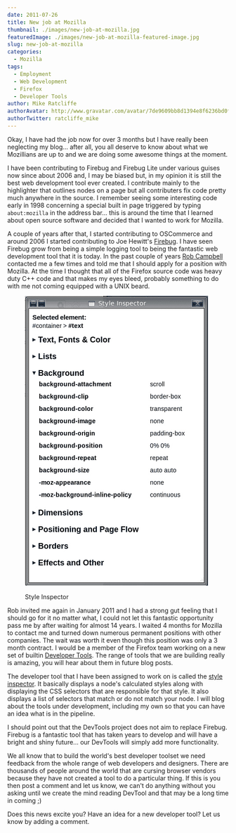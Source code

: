 ```yaml
---
date: 2011-07-26
title: New job at Mozilla
thumbnail: ./images/new-job-at-mozilla.jpg
featuredImage: ./images/new-job-at-mozilla-featured-image.jpg
slug: new-job-at-mozilla
categories:
  - Mozilla
tags:
  - Employment
  - Web Development
  - Firefox
  - Developer Tools
author: Mike Ratcliffe
authorAvatar: http://www.gravatar.com/avatar/7de9609bb8d1394e8f6236bd0fac2d7b.jpg
authorTwitter: ratcliffe_mike
---
```


Okay, I have had the job now for over 3 months but I have really been neglecting my blog... after all, you all deserve to know about what we Mozillians are up to and we are doing some awesome things at the moment.

I have been contributing to Firebug and Firebug Lite under various guises now since about 2006 and, I may be biased but, in my opinion it is still the best web development tool ever created. I contribute mainly to the highlighter that outlines nodes on a page but all contributers fix code pretty much anywhere in the source. I remember seeing some interesting code early in 1998 concerning a special built in page triggered by typing `about:mozilla` in the address bar... this is around the time that I learned about open source software and decided that I wanted to work for Mozilla.

A couple of years after that, I started contributing to OSCommerce and around 2006 I started contributing to Joe Hewitt's [Firebug](http://www.getfirebug.com). I have seen Firebug grow from being a simple logging tool to being the fantastic web development tool that it is today. In the past couple of years [Rob Campbell](https://robcee.net/about/) contacted me a few times and told me that I should apply for a position with Mozilla. At the time I thought that all of the Firefox source code was heavy duty C++ code and that makes my eyes bleed, probably something to do with me not coming equipped with a UNIX beard.

<figure>

![Style Inspector](images/style-inspector.jpg)

  <figcaption>Style Inspector</figcaption>
</figure>

Rob invited me again in January 2011 and I had a strong gut feeling that I should go for it no matter what, I could not let this fantastic opportunity pass me by after waiting for almost 14 years. I waited 4 months for Mozilla to contact me and turned down numerous permanent positions with other companies. The wait was worth it even though this position was only a 3 month contract. I would be a member of the Firefox team working on a new set of builtin [Developer Tools](http://wiki.mozilla.org/DevTools/Roadmap). The range of tools that we are building really is amazing, you will hear about them in future blog posts.

The developer tool that I have been assigned to work on is called the [style inspector](http://wiki.mozilla.org/DevTools/Features/StyleInspector). It basically displays a node's calculated styles along with displaying the CSS selectors that are responsible for that style. It also displays a list of selectors that match or do not match your node. I will blog about the tools under development, including my own so that you can have an idea what is in the pipeline.

I should point out that the DevTools project does not aim to replace Firebug. Firebug is a fantastic tool that has taken years to develop and will have a bright and shiny future... our DevTools will simply add more functionality.

We all know that to build the world's best developer toolset we need feedback from the whole range of web developers and designers. There are thousands of people around the world that are cursing browser vendors because they have not created a tool to do a particular thing. If this is you then post a comment and let us know, we can't do anything without you asking until we create the mind reading DevTool and that may be a long time in coming ;)

Does this news excite you? Have an idea for a new developer tool? Let us know by adding a comment.
